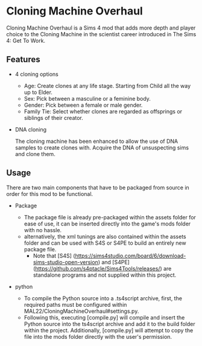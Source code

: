 # Cloning Machine Overhaul
Cloning Machine Overhaul is a Sims 4 mod that adds more depth and player choice to the Cloning Machine in the scientist career introduced in The Sims 4: Get To Work.

## Features

- 4 cloning options
  * Age: Create clones at any life stage. Starting from Child all the way up to Elder.
  * Sex: Pick between a masculine or a feminine body.
  * Gender: Pick between a female or male gender.
  * Family Tie: Select whether clones are regarded as offsprings or siblings of their creator.

- DNA cloning

    The cloning machine has been enhanced to allow the use of DNA samples to create clones with. Acquire the DNA of unsuspecting sims and clone them.
    
## Usage

There are two main components that have to be packaged from source in order for this mod to be functional.

- Package
  - The package file is already pre-packaged within the assets folder for ease of use, it can be inserted directly into the game's mods folder with no hassle.
  - alternatively, the xml tunings are also contained within the assets folder and can be used with S4S or S4PE to build an entirely new package file.
    - Note that [S4S] (https://sims4studio.com/board/6/download-sims-studio-open-version) and [S4PE] (https://github.com/s4ptacle/Sims4Tools/releases/) are standalone programs and not supplied within this project.

- python
  - To compile the Python source into a .ts4script archive, first, the required paths must be configured within MAL22/CloningMachineOverhaul#settings.py. 
  - Following this, executing [compile.py] will compile and insert the Python source into the ts4script archive and add it to the build folder within the project. Additionally, [compile.py] will attempt to copy the file into the mods folder directly with the user's permission.
